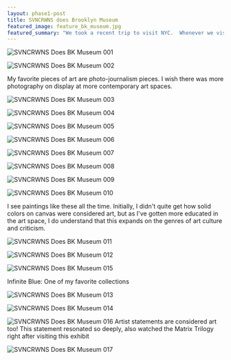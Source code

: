```yaml
---
layout: phase1-post
title: SVNCRWNS does Brooklyn Museum
featured_image: feature_bk_museum.jpg
featured_summary: "We took a recent trip to visit NYC.  Whenever we visit other cities, one of our favorite stops is to check out the galleries, museums or new exhibitions.  We really love meeting new artists and checking out their work.  The Brooklyn Museum is high on our list for things to do when in NYC.  Check out some of our documented experience in the recap below."
---
```

![SVNCRWNS Does BK Museum 001](/dist/images/post_bk_museum_1.jpg)

![SVNCRWNS Does BK Museum 002](/dist/images/post_bk_museum_2.jpg)

My favorite pieces of art are photo-journalism pieces.  I wish there was more photography on display at more contemporary art spaces.

![SVNCRWNS Does BK Museum 003](/dist/images/post_bk_museum_3.jpg)

![SVNCRWNS Does BK Museum 004](/dist/images/post_bk_museum_4.jpg)

![SVNCRWNS Does BK Museum 005](/dist/images/post_bk_museum_5.jpg)

![SVNCRWNS Does BK Museum 006](/dist/images/post_bk_museum_6.jpg)

![SVNCRWNS Does BK Museum 007](/dist/images/post_bk_museum_7.jpg)

![SVNCRWNS Does BK Museum 008](/dist/images/post_bk_museum_8.jpg)

![SVNCRWNS Does BK Museum 009](/dist/images/post_bk_museum_9.jpg)

![SVNCRWNS Does BK Museum 010](/dist/images/post_bk_museum_10.jpg)

I see paintings like these all the time.  Initially, I didn't quite get how solid colors on canvas were considered art, but as I've gotten more educated in the art space,  I do understand that this expands on the genres of art culture and criticism.

![SVNCRWNS Does BK Museum 011](/dist/images/post_bk_museum_11.jpg)

![SVNCRWNS Does BK Museum 012](/dist/images/post_bk_museum_12.jpg)

![SVNCRWNS Does BK Museum 015](/dist/images/post_bk_museum_15.jpg)

Infinite Blue: One of my favorite collections

![SVNCRWNS Does BK Museum 013](/dist/images/post_bk_museum_13.jpg)

![SVNCRWNS Does BK Museum 014](/dist/images/post_bk_museum_14.jpg)

![SVNCRWNS Does BK Museum 016](/dist/images/post_bk_museum_16.jpg)
Artist statements are considered art too!  This statement resonated so deeply, also watched the Matrix Trilogy right after visiting this exhibit

![SVNCRWNS Does BK Museum 017](/dist/images/post_bk_museum_17.jpg)
